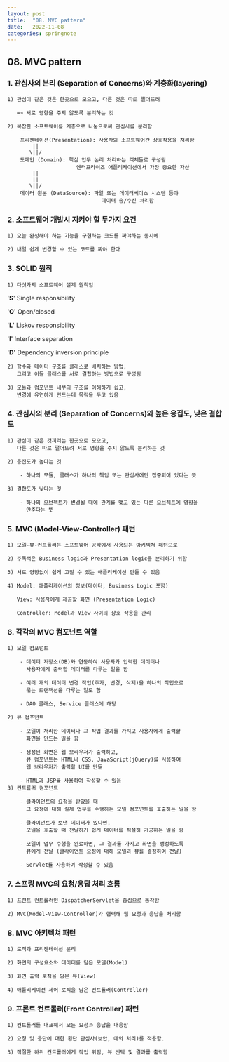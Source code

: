 ```yaml
---
layout: post
title:  "08. MVC pattern"
date:   2022-11-08
categories: springnote
---
```


## 08. MVC pattern

### 1. 관심사의 분리 (Separation of Concerns)와 계층화(layering)

    1) 관심이 같은 것은 한곳으로 모으고, 다른 것은 따로 떨어뜨려

       => 서로 영향을 주지 않도록 분리하는 것

    2) 복잡한 소프트웨어를 계층으로 나눔으로써 관심사를 분리함

        프리젠테이션(Presentation): 사용자와 소프트웨어간 상호작용을 처리함 
            ||               
           \||/
        도메인 (Domain): 핵심 업무 논리 처리하는 객체들로 구성됨
                          엔터프라이즈 애플리케이션에서 가장 중요한 자산
            ||
            ||
           \||/
        데이터 원본 (DataSource): 파일 또는 데이터베이스 시스템 등과 
                                  데이터 송/수신 처리함   

### 2. 소프트웨어 개발시 지켜야 할 두가지 요건                

    1) 오늘 완성해야 하는 기능을 구현하는 코드를 짜야하는 동시에 

    2) 내일 쉽게 변경할 수 있는 코드를 짜야 한다

### 3. SOLID 원칙 

    1) 다섯가지 소프트웨어 설계 원칙임 

'**S**' Single responsibility 

'**O**' Open/closed

'**L**' Liskov responsibility

'**I**' Interface separation

'**D**' Dependency inversion principle

    2) 함수와 데이터 구조를 클래스로 배치하는 방법,
       그리고 이들 클래스를 서로 결합하는 방법으로 구성됨 

    3) 모듈과 컴포넌트 내부의 구조를 이해하기 쉽고, 
       변경에 유연하게 만드는데 목적을 두고 있음

### 4. 관심사의 분리 (Separation of Concerns)와 높은 응집도, 낮은 결합도   

    1) 관심이 같은 것끼리는 한곳으로 모으고, 
       다른 것은 따로 떨어뜨려 서로 영향을 주지 않도록 분리하는 것

    2) 응집도가 높다는 것

        - 하나의 모듈, 클래스가 하나의 책임 또는 관심사에만 집중되어 있다는 뜻

    3) 결합도가 낮다는 것

        - 하나의 오브젝트가 변경될 때에 관계를 맺고 있는 다른 오브젝트에 영향을 
          안준다는 뜻

### 5. MVC (Model-View-Controller) 패턴 

    1) 모델-뷰-컨트롤러는 소프트웨어 공학에서 사용되는 아키텍쳐 패턴으로 

    2) 주목적은 Business logic과 Presentation logic을 분리하기 위함

    3) 서로 영향없이 쉽게 고칠 수 있는 애플리케이션 만들 수 있음

    4) Model: 애플리케이션의 정보(데이터, Business Logic 포함)

       View: 사용자에게 제공할 화면 (Presentation Logic)

       Controller: Model과 View 사이의 상호 작용을 관리 

### 6. 각각의 MVC 컴포넌트 역할 

    1) 모델 컴포넌트

        - 데이터 저장소(DB)와 연동하여 사용자가 입력한 데이터나 
          사용자에게 출력할 데이터를 다루는 일을 함

        - 여러 개의 데이터 변경 작업(추가, 변경, 삭제)을 하나의 작업으로 
          묶는 트랜잭션을 다루는 일도 함         

        - DAO 클래스, Service 클래스에 해당 

    2) 뷰 컴포넌트 

        - 모델이 처리한 데이터나 그 작업 결과를 가지고 사용자에게 출력할
          화면을 만드는 일을 함

        - 생성된 화면은 웹 브라우저가 출력하고, 
          뷰 컴포넌트는 HTML나 CSS, JavaScript(jQuery)를 사용하여
          웹 브라우저가 출력할 UI를 만듦

        - HTML과 JSP를 사용하여 작성할 수 있음           
    3) 컨트롤러 컴포넌트 

        - 클라이언트의 요청을 받았을 때 
          그 요청에 대해 실제 업무를 수행하는 모델 컴포넌트를 호출하는 일을 함

        - 클라이언트가 보낸 데이터가 있다면,
          모델을 호출할 때 전달하기 쉽게 데이터를 적절히 가공하는 일을 함

        - 모델이 업무 수행을 완료하면, 그 결과를 가지고 화면을 생성하도록
          뷰에게 전달 (클라이언트 요청에 대해 모델과 뷰를 결정하여 전달)

        - Servlet를 사용하여 작성할 수 있음 

### 7. 스프링 MVC의 요청/응답 처리 흐름

    1) 프런트 컨트롤러인 DispatcherServlet을 중심으로 동작함

    2) MVC(Model-View-Controller)가 협력해 웹 요청과 응답을 처리함

### 8. MVC 아키텍쳐 패턴 

    1) 로직과 프리젠테이션 분리 

    2) 화면의 구성요소와 데이터를 담은 모델(Model)

    3) 화면 출력 로직을 담은 뷰(View)

    4) 애플리케이션 제어 로직을 담은 컨트롤러(Controller)  

### 9. 프론트 컨트롤러(Front Controller) 패턴
    1) 컨트롤러를 대표해서 모든 요청과 응답을 대응함

    2) 요청 및 응답에 대한 횡단 관심사(보안, 예외 처리)를 적용함. 

    3) 적절한 하위 컨트롤러에게 작업 위임, 뷰 선택 및 결과를 출력함